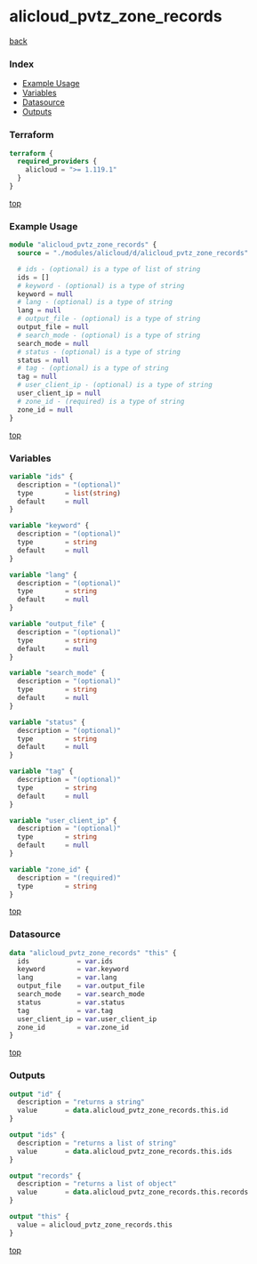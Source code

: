 # alicloud_pvtz_zone_records

[back](../alicloud.md)

### Index

- [Example Usage](#example-usage)
- [Variables](#variables)
- [Datasource](#datasource)
- [Outputs](#outputs)

### Terraform

```terraform
terraform {
  required_providers {
    alicloud = ">= 1.119.1"
  }
}
```

[top](#index)

### Example Usage

```terraform
module "alicloud_pvtz_zone_records" {
  source = "./modules/alicloud/d/alicloud_pvtz_zone_records"

  # ids - (optional) is a type of list of string
  ids = []
  # keyword - (optional) is a type of string
  keyword = null
  # lang - (optional) is a type of string
  lang = null
  # output_file - (optional) is a type of string
  output_file = null
  # search_mode - (optional) is a type of string
  search_mode = null
  # status - (optional) is a type of string
  status = null
  # tag - (optional) is a type of string
  tag = null
  # user_client_ip - (optional) is a type of string
  user_client_ip = null
  # zone_id - (required) is a type of string
  zone_id = null
}
```

[top](#index)

### Variables

```terraform
variable "ids" {
  description = "(optional)"
  type        = list(string)
  default     = null
}

variable "keyword" {
  description = "(optional)"
  type        = string
  default     = null
}

variable "lang" {
  description = "(optional)"
  type        = string
  default     = null
}

variable "output_file" {
  description = "(optional)"
  type        = string
  default     = null
}

variable "search_mode" {
  description = "(optional)"
  type        = string
  default     = null
}

variable "status" {
  description = "(optional)"
  type        = string
  default     = null
}

variable "tag" {
  description = "(optional)"
  type        = string
  default     = null
}

variable "user_client_ip" {
  description = "(optional)"
  type        = string
  default     = null
}

variable "zone_id" {
  description = "(required)"
  type        = string
}
```

[top](#index)

### Datasource

```terraform
data "alicloud_pvtz_zone_records" "this" {
  ids            = var.ids
  keyword        = var.keyword
  lang           = var.lang
  output_file    = var.output_file
  search_mode    = var.search_mode
  status         = var.status
  tag            = var.tag
  user_client_ip = var.user_client_ip
  zone_id        = var.zone_id
}
```

[top](#index)

### Outputs

```terraform
output "id" {
  description = "returns a string"
  value       = data.alicloud_pvtz_zone_records.this.id
}

output "ids" {
  description = "returns a list of string"
  value       = data.alicloud_pvtz_zone_records.this.ids
}

output "records" {
  description = "returns a list of object"
  value       = data.alicloud_pvtz_zone_records.this.records
}

output "this" {
  value = alicloud_pvtz_zone_records.this
}
```

[top](#index)